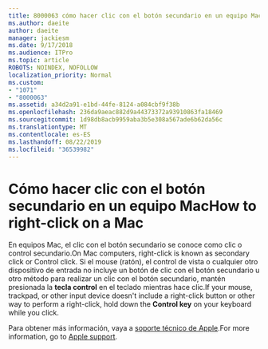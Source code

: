 ```yaml
---
title: 8000063 cómo hacer clic con el botón secundario en un equipo Mac
ms.author: daeite
author: daeite
manager: jackiesm
ms.date: 9/17/2018
ms.audience: ITPro
ms.topic: article
ROBOTS: NOINDEX, NOFOLLOW
localization_priority: Normal
ms.custom:
- "1071"
- "8000063"
ms.assetid: a34d2a91-e1bd-44fe-8124-a084cbf9f38b
ms.openlocfilehash: 236da9aeac882d9a44373372a93910863fa18469
ms.sourcegitcommit: 1d98db8acb9959aba3b5e308a567ade6b62da56c
ms.translationtype: MT
ms.contentlocale: es-ES
ms.lasthandoff: 08/22/2019
ms.locfileid: "36539982"
---
```

# <a name="how-to-right-click-on-a-mac"></a><span data-ttu-id="2bd84-102">Cómo hacer clic con el botón secundario en un equipo Mac</span><span class="sxs-lookup"><span data-stu-id="2bd84-102">How to right-click on a Mac</span></span>

<span data-ttu-id="2bd84-103">En equipos Mac, el clic con el botón secundario se conoce como clic o control secundario.</span><span class="sxs-lookup"><span data-stu-id="2bd84-103">On Mac computers, right-click is known as secondary click or Control click.</span></span> <span data-ttu-id="2bd84-104">Si el mouse (ratón), el control de vista o cualquier otro dispositivo de entrada no incluye un botón de clic con el botón secundario u otro método para realizar un clic con el botón secundario, mantén presionada la **tecla control** en el teclado mientras hace clic.</span><span class="sxs-lookup"><span data-stu-id="2bd84-104">If your mouse, trackpad, or other input device doesn't include a right-click button or other way to perform a right-click, hold down the **Control key** on your keyboard while you click.</span></span>
  
<span data-ttu-id="2bd84-105">Para obtener más información, vaya a [soporte técnico de Apple](https://go.microsoft.com/fwlink/?linkid=2022220&amp;clcid=0x409).</span><span class="sxs-lookup"><span data-stu-id="2bd84-105">For more information, go to [Apple support](https://go.microsoft.com/fwlink/?linkid=2022220&amp;clcid=0x409).</span></span>
  